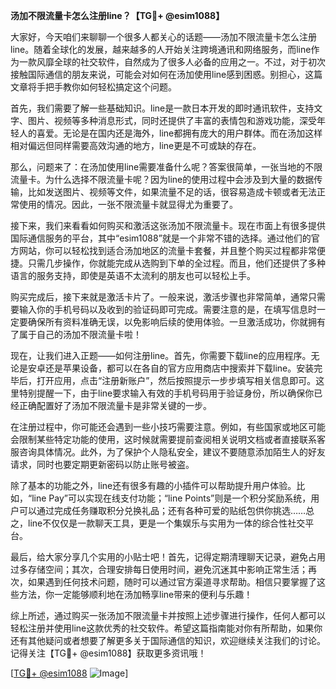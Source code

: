 **汤加不限流量卡怎么注册line？【TG💪+ @esim1088】**

大家好，今天咱们来聊聊一个很多人都关心的话题——汤加不限流量卡怎么注册line。随着全球化的发展，越来越多的人开始关注跨境通讯和网络服务，而line作为一款风靡全球的社交软件，自然成为了很多人必备的应用之一。不过，对于初次接触国际通信的朋友来说，可能会对如何在汤加使用line感到困惑。别担心，这篇文章将手把手教你如何轻松搞定这个问题。

首先，我们需要了解一些基础知识。line是一款日本开发的即时通讯软件，支持文字、图片、视频等多种消息形式，同时还提供了丰富的表情包和游戏功能，深受年轻人的喜爱。无论是在国内还是海外，line都拥有庞大的用户群体。而在汤加这样相对偏远但同样需要高效沟通的地方，line更是不可或缺的存在。

那么，问题来了：在汤加使用line需要准备什么呢？答案很简单，一张当地的不限流量卡。为什么选择不限流量卡呢？因为line的使用过程中会涉及到大量的数据传输，比如发送图片、视频等文件，如果流量不足的话，很容易造成卡顿或者无法正常使用的情况。因此，一张不限流量卡就显得尤为重要了。

接下来，我们来看看如何购买和激活这张汤加不限流量卡。现在市面上有很多提供国际通信服务的平台，其中“esim1088”就是一个非常不错的选择。通过他们的官方网站，你可以轻松找到适合汤加地区的流量卡套餐，并且整个购买过程都非常便捷。只需几步操作，你就能完成从选购到下单的全过程。而且，他们还提供了多种语言的服务支持，即使是英语不太流利的朋友也可以轻松上手。

购买完成后，接下来就是激活卡片了。一般来说，激活步骤也非常简单，通常只需要输入你的手机号码以及收到的验证码即可完成。需要注意的是，在填写信息时一定要确保所有资料准确无误，以免影响后续的使用体验。一旦激活成功，你就拥有了属于自己的汤加不限流量卡啦！

现在，让我们进入正题——如何注册line。首先，你需要下载line的应用程序。无论是安卓还是苹果设备，都可以在各自的官方应用商店中搜索并下载line。安装完毕后，打开应用，点击“注册新账户”，然后按照提示一步步填写相关信息即可。这里特别提醒一下，由于line要求输入有效的手机号码用于验证身份，所以确保你已经正确配置好了汤加不限流量卡是非常关键的一步。

在注册过程中，你可能还会遇到一些小技巧需要注意。例如，有些国家或地区可能会限制某些特定功能的使用，这时候就需要提前查阅相关说明文档或者直接联系客服咨询具体情况。此外，为了保护个人隐私安全，建议不要随意添加陌生人的好友请求，同时也要定期更新密码以防止账号被盗。

除了基本的功能之外，line还有很多有趣的小插件可以帮助提升用户体验。比如，“line Pay”可以实现在线支付功能；“line Points”则是一个积分奖励系统，用户可以通过完成任务赚取积分兑换礼品；还有各种可爱的贴纸包供你挑选……总之，line不仅仅是一款聊天工具，更是一个集娱乐与实用为一体的综合性社交平台。

最后，给大家分享几个实用的小贴士吧！首先，记得定期清理聊天记录，避免占用过多存储空间；其次，合理安排每日使用时间，避免沉迷其中影响正常生活；再次，如果遇到任何技术问题，随时可以通过官方渠道寻求帮助。相信只要掌握了这些方法，你一定能够顺利地在汤加畅享line带来的便利与乐趣！

综上所述，通过购买一张汤加不限流量卡并按照上述步骤进行操作，任何人都可以轻松注册并使用line这款优秀的社交软件。希望这篇指南能对你有所帮助，如果你还有其他疑问或者想要了解更多关于国际通信的知识，欢迎继续关注我们的讨论。记得关注【TG💪+ @esim1088】获取更多资讯哦！

[[TG💪+ @esim1088](https://t.me/s/esim1088) ![Image](https://i.postimg.cc/4NQfJmqS/Snipaste-2025-05-13-00-14-12.png)]